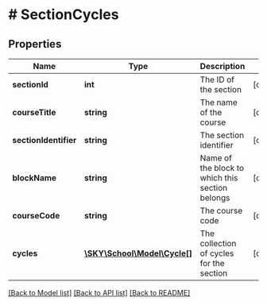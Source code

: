 # # SectionCycles

## Properties

Name | Type | Description | Notes
------------ | ------------- | ------------- | -------------
**sectionId** | **int** | The ID of the section | [optional]
**courseTitle** | **string** | The name of the course | [optional]
**sectionIdentifier** | **string** | The section identifier | [optional]
**blockName** | **string** | Name of the block to which this section belongs | [optional]
**courseCode** | **string** | The course code | [optional]
**cycles** | [**\SKY\School\Model\Cycle[]**](Cycle.md) | The collection of cycles for the section | [optional]

[[Back to Model list]](../../README.md#models) [[Back to API list]](../../README.md#endpoints) [[Back to README]](../../README.md)
